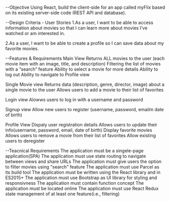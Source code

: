 --Objective
Using React, build the client-side for an app called myFlix based on its existing server-side code (REST API and database).

--Design Criteria - User Stories
1.As a user, I want to be able to access information about movies so that I can learn more about movies I’ve watched or am interested in.

2.As a user, I want to be able to create a profile so I can save data about my favorite movies.

--Features & Requirements
Main View
Returns ALL movies to the user (each movie item with an image, title, and description)
Filtering the list of movies with a “search” feature
Ability to select a movie for more details
Ability to log out
Ability to navigate to Profile view

Single Movie view
Returns data (description, genre, director, image) about a single movie to the user
Allows users to add a movie to their list of favorites

Login view
Alowws users to log in with a username and password

Signup view
Allow new users to register (username, password, emailm date of birth)

Profile View
Dispaly user registration details
Allows users to update their info(username, password, email, date of birth)
Display favorite movies
Allows users to remove a movie from their list of favorites
Allow existing users to deregister

--Teacnical Requirements
The application must be a singele-page application(SPA)
The application must use state routing to navigate between views and share URLs
The application must give users the option to filter movies using "search" feature
The application must use Parcel as its build tool
The application must be written using the React library and in ES2015+
The application must use Bootstrap as UI library for styling and responsivness
The application must contain function concept
The application must be located online
The application must use React Redux state management of at least one feature(i.e., filtering)